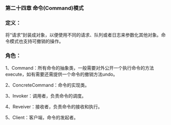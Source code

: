 ### 第二十四章 命令\(Command\)模式

### 定义：

 将“请求”封装成对象，以便使用不同的请求、队列或者日志来参数化其他对象。命令模式也支持可撤销的操作。

### 角色：

1、Command：所有命令的抽象类，一般需要对外公开一个执行命令的方法execute，如有需要还需提供一个命令的撤销方法undo。

2、ConcreteCommand：命令的实现类。

3、Invoker：调用者，负责命令的调度。

4、Reveiver：接收者，负责命令的接收和执行。

5、Client：客户端，命令的发起者。

